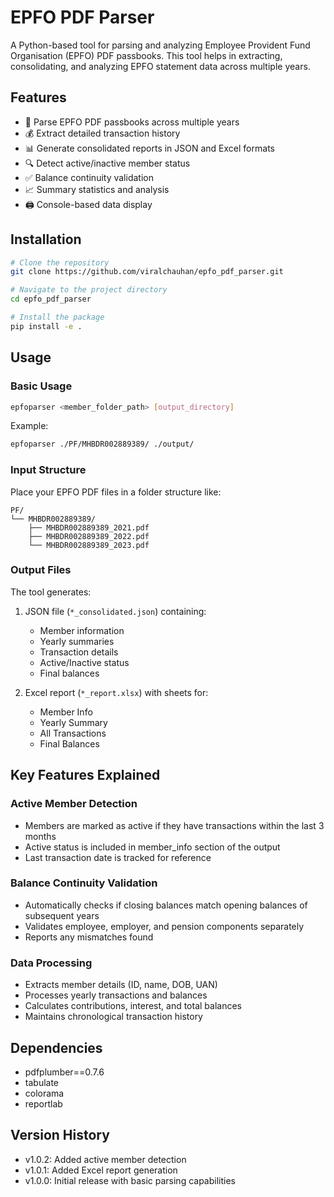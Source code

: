 # EPFO PDF Parser

A Python-based tool for parsing and analyzing Employee Provident Fund Organisation (EPFO) PDF passbooks. This tool helps in extracting, consolidating, and analyzing EPFO statement data across multiple years.

## Features

- 📄 Parse EPFO PDF passbooks across multiple years
- 💰 Extract detailed transaction history
- 📊 Generate consolidated reports in JSON and Excel formats
- 🔍 Detect active/inactive member status
- ✅ Balance continuity validation
- 📈 Summary statistics and analysis
- 🖨️ Console-based data display

## Installation

```bash
# Clone the repository
git clone https://github.com/viralchauhan/epfo_pdf_parser.git

# Navigate to the project directory
cd epfo_pdf_parser

# Install the package
pip install -e .
```

## Usage

### Basic Usage

```bash
epfoparser <member_folder_path> [output_directory]
```

Example:
```bash
epfoparser ./PF/MHBDR002889389/ ./output/
```

### Input Structure
Place your EPFO PDF files in a folder structure like:
```
PF/
└── MHBDR002889389/
    ├── MHBDR002889389_2021.pdf
    ├── MHBDR002889389_2022.pdf
    └── MHBDR002889389_2023.pdf
```

### Output Files

The tool generates:
1. JSON file (`*_consolidated.json`) containing:
   - Member information
   - Yearly summaries
   - Transaction details
   - Active/Inactive status
   - Final balances

2. Excel report (`*_report.xlsx`) with sheets for:
   - Member Info
   - Yearly Summary
   - All Transactions
   - Final Balances

## Key Features Explained

### Active Member Detection
- Members are marked as active if they have transactions within the last 3 months
- Active status is included in member_info section of the output
- Last transaction date is tracked for reference

### Balance Continuity Validation
- Automatically checks if closing balances match opening balances of subsequent years
- Validates employee, employer, and pension components separately
- Reports any mismatches found

### Data Processing
- Extracts member details (ID, name, DOB, UAN)
- Processes yearly transactions and balances
- Calculates contributions, interest, and total balances
- Maintains chronological transaction history

## Dependencies

- pdfplumber==0.7.6
- tabulate
- colorama
- reportlab

## Version History

- v1.0.2: Added active member detection
- v1.0.1: Added Excel report generation
- v1.0.0: Initial release with basic parsing capabilities
